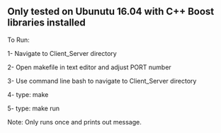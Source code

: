 
## Only tested on Ubunutu 16.04 with C++ Boost libraries installed

To Run:

1- Navigate to Client_Server directory

2- Open makefile in text editor and adjust PORT number

3- Use command line bash to navigate to Client_Server directory

4- type: make

5- type: make run

Note: Only runs once and prints out message. 